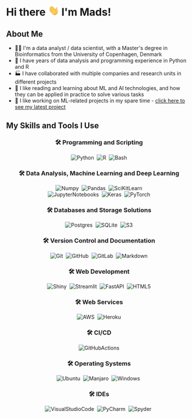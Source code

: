 # Hi there <img src="https://raw.githubusercontent.com/Mporse/Mporse/master/gif_images/wave.gif" width="30px"> I'm Mads!

## About Me
- 👷‍♂️ I'm a data analyst / data scientist, with a Master's degree in Bioinformatics from the University of Copenhagen, Denmark
- 💪 I have years of data analysis and programming experience in Python and R
- 🏭 I have collaborated with multiple companies and research units in different projects
- 📙 I like reading and learning about ML and AI technologies, and how they can be applied in practice to solve various tasks
- 👔 I like working on ML-related projects in my spare time - [click here to see my latest project](https://github.com/Mporse/customer-churn-app)

## My Skills and Tools I Use
<h3 align="center"> 🛠 Programming and Scripting </h3>
<p align="center">
    <img alt="Python" src="https://img.shields.io/badge/python-%233776AB.svg?style=for-the-badge&logo=python&logoColor=white"/>&nbsp;
    <img alt="R" src="https://img.shields.io/badge/r-%23276DC3.svg?style=for-the-badge&logo=r&logoColor=white"/>&nbsp;
    <img alt="Bash" src="https://img.shields.io/badge/bash-%23FCC624.svg?style=for-the-badge&logo=linux&logoColor=black"/>
</p>
<h3 align="center"> 🛠 Data Analysis, Machine Learning and Deep Learning </h3>
<p align="center">
    <img alt="Numpy" src="https://img.shields.io/badge/numpy-%23013243.svg?style=for-the-badge&logo=numpy&logoColor=white"/>&nbsp;
    <img alt="Pandas" src="https://img.shields.io/badge/pandas-%23150458.svg?style=for-the-badge&logo=pandas&logoColor=white"/>&nbsp;
    <img alt="SciKitLearn" src="https://img.shields.io/badge/scikit_learn-%23F7931E.svg?style=for-the-badge&logo=scikitlearn&logoColor=white"/>
    <br>
    <img alt="JupyterNotebooks" src="https://img.shields.io/badge/jupyter-%23F37626.svg?style=for-the-badge&logo=jupyter&logoColor=white"/>&nbsp;
    <img alt="Keras" src="https://img.shields.io/badge/keras-%23D00000.svg?style=for-the-badge&logo=keras&logoColor=white"/>&nbsp;
    <img alt="PyTorch" src="https://img.shields.io/badge/pytorch-%23EE4C2C.svg?style=for-the-badge&logo=pytorch&logoColor=white"/>
</p>
<p align="center">
    
</p>
<h3 align="center"> 🛠 Databases and Storage Solutions </h3>
<p align="center">
    <img alt="Postgres" src="https://img.shields.io/badge/postgres-%23316192.svg?style=for-the-badge&logo=postgresql&logoColor=white"/>&nbsp;
    <img alt="SQLite" src="https://img.shields.io/badge/sqlite-%2307405E.svg?style=for-the-badge&logo=sqlite&logoColor=white"/>&nbsp;
    <img alt="S3" src="https://img.shields.io/badge/amazon_s3-%23569A31.svg?style=for-the-badge&logo=amazons3&logoColor=white"/>
</p>
<h3 align="center"> 🛠 Version Control and Documentation </h3>
<p align="center">
    <img alt="Git" src="https://img.shields.io/badge/git-%23F05033.svg?style=for-the-badge&logo=git&logoColor=white"/>&nbsp;
    <img alt="GitHub" src="https://img.shields.io/badge/github-%23121011.svg?style=for-the-badge&logo=github&logoColor=white"/>&nbsp;
    <img alt="GitLab" src="https://img.shields.io/badge/gitlab-%23181717.svg?style=for-the-badge&logo=gitlab&logoColor=white"/>&nbsp;
    <img alt="Markdown" src="https://img.shields.io/badge/markdown-%23000000.svg?style=for-the-badge&logo=markdown&logoColor=white"/>
</p>
<h3 align="center"> 🛠 Web Development </h3>
<p align="center">
    <img alt="Shiny" src="https://img.shields.io/badge/shiny-%23276DC3.svg?style=for-the-badge&logo=r&logoColor=white"/>&nbsp;
    <img alt="Streamlit" src="https://img.shields.io/badge/streamlit-%23FF4B4B.svg?style=for-the-badge&logo=streamlit&logoColor=white"/>&nbsp;
    <img alt="FastAPI" src="https://img.shields.io/badge/fastapi-%23009688.svg?style=for-the-badge&logo=fastapi&logoColor=white"/>&nbsp;
    <img alt="HTML5" src="https://img.shields.io/badge/html5-%23E34F26.svg?style=for-the-badge&logo=html5&logoColor=white"/>
</p>
<h3 align="center"> 🛠 Web Services </h3>
<p align="center">
    <img alt="AWS" src="https://img.shields.io/badge/aws-%23232F3E.svg?style=for-the-badge&logo=amazonaws&logoColor=orange"/>&nbsp;
    <img alt="Heroku" src="https://img.shields.io/badge/heroku-%23430098.svg?style=for-the-badge&logo=heroku&logoColor=white"/>
</p>
<h3 align="center"> 🛠 CI/CD </h3>
<p align="center">
    <img alt="GitHubActions" src="https://img.shields.io/badge/githubactions-%232088FF.svg?style=for-the-badge&logo=githubactions&logoColor=white"/>
</p>
<h3 align="center"> 🛠 Operating Systems </h3>
<p align="center">
    <img alt="Ubuntu" src="https://img.shields.io/badge/Ubuntu-%23E95420?style=for-the-badge&logo=ubuntu&logoColor=white"/>&nbsp;
    <img alt="Manjaro" src="https://img.shields.io/badge/Manjaro-%2335BF5C?style=for-the-badge&logo=Manjaro&logoColor=white"/>&nbsp;
    <img alt="Windows" src="https://img.shields.io/badge/Windows-%230078D6?style=for-the-badge&logo=windows&logoColor=white"/>&nbsp;
</p>
<h3 align="center"> 🛠 IDEs </h3>
<p align="center">
    <img alt="VisualStudioCode" src="https://img.shields.io/badge/Visual%20Studio%20Code-%230078d7.svg?style=for-the-badge&logo=visual-studio-code&logoColor=white"/>&nbsp;
    <img alt="PyCharm" src="https://img.shields.io/badge/pycharm-143?style=for-the-badge&logo=pycharm&logoColor=black&color=black&labelColor=green"/>&nbsp;
    <img alt="Spyder" src="https://img.shields.io/badge/spyder-%23838485?style=for-the-badge&logo=spyder%20ide&logoColor=maroon"/>&nbsp;
</p>